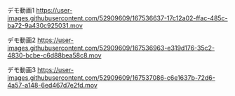 デモ動画1
https://user-images.githubusercontent.com/52909609/167536637-17c12a02-ffac-485c-ba72-9a430c925031.mov

デモ動画2
https://user-images.githubusercontent.com/52909609/167536963-e319d176-35c2-4830-bcbe-c6d88bea58c8.mov

デモ動画3
https://user-images.githubusercontent.com/52909609/167537086-c6e1637b-72d6-4a57-a148-6ed467d7e2fd.mov